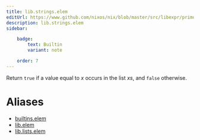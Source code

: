 ```yaml
---
title: lib.strings.elem
editUrl: https://www.github.com/nixos/nix/blob/master/src/libexpr/primops.cc
description: lib.strings.elem
sidebar:

    badge:
        text: Builtin
        variant: note

    order: 7
---
```


Return `true` if a value equal to *x* occurs in the list *xs*, and
`false` otherwise.


# Aliases

- [builtins.elem](reference/builtins/builtins-elem)
- [lib.elem](reference/lib/lib-elem)
- [lib.lists.elem](reference/lib/lists/lib-lists-elem)


